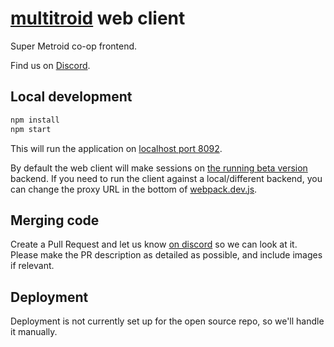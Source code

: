 # [multitroid](http://multitroid.com) web client
Super Metroid co-op frontend.

Find us on [Discord](https://discord.gg/yQmPm46).

## Local development
```sh
npm install
npm start
```

This will run the application on [localhost port 8092](http://localhost:8092).

By default the web client will make sessions on [the running beta version](http://beta.multitroid.com) backend. 
If you need to run the client against a local/different backend, you can change the proxy URL in the bottom
of [webpack.dev.js](webpack.dev.js).

## Merging code
Create a Pull Request and let us know [on discord](https://discord.gg/yQmPm46) so we can look at it. Please make the PR
description as detailed as possible, and include images if relevant.

## Deployment
Deployment is not currently set up for the open source repo, so we'll handle it manually.

